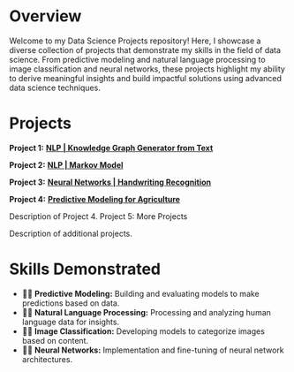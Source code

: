 # Overview

Welcome to my Data Science Projects repository! Here, I showcase a diverse collection of projects that demonstrate my skills in the field of data science. From predictive modeling and natural language processing to image classification and neural networks, these projects highlight my ability to derive meaningful insights and build impactful solutions using advanced data science techniques.

# Projects
**Project 1:**  [**NLP | Knowledge Graph Generator from Text**](https://github.com/mohammed-249/Data_Science_Projects/tree/main/NLP%20%7C%20Knowledge%20Graph%20Generator%20from%20Text)

**Project 2:**  [**NLP | Markov Model**](https://github.com/mohammed-249/Data_Science_Projects/tree/main/NLP%20%7C%20Markov%20Model)

**Project 3:**  [**Neural Networks | Handwriting Recognition**](https://github.com/mohammed-249/Data_Science_Projects/tree/main/Neural%20Networks%20%7C%20Handwriting%20Recognition)

**Project 4:**  [**Predictive Modeling for Agriculture**](https://github.com/mohammed-249/Data_Science_Projects/tree/main/Predictive%20Modeling%20for%20Agriculture)


Description of Project 4.
Project 5: More Projects

Description of additional projects.
# Skills Demonstrated

- 👩‍💻 **Predictive Modeling:** Building and evaluating models to make predictions based on data.
- 👩‍💻 **Natural Language Processing:** Processing and analyzing human language data for insights.
- 👩‍💻 **Image Classification:** Developing models to categorize images based on content.
- 👩‍💻 **Neural Networks:** Implementation and fine-tuning of neural network architectures.
